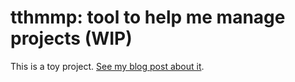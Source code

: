 # tthmmp: tool to help me manage projects (WIP)
This is a toy project. [See my blog post about it](http://dvdkouril.com/i-will-build-this-tool-to-help-me-manage-projects/).
